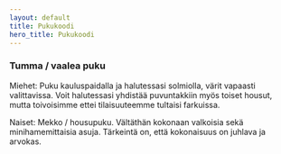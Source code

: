 ```yaml
---
layout: default
title: Pukukoodi
hero_title: Pukukoodi
---
```


### Tumma / vaalea puku

Miehet: Puku kauluspaidalla ja halutessasi solmiolla, värit vapaasti valittavissa. Voit halutessasi yhdistää puvuntakkiin myös toiset housut, mutta toivoisimme ettei tilaisuuteemme tultaisi farkuissa.

Naiset: Mekko / housupuku. Vältäthän kokonaan valkoisia sekä minihamemittaisia asuja. Tärkeintä on, että kokonaisuus on juhlava ja arvokas. 